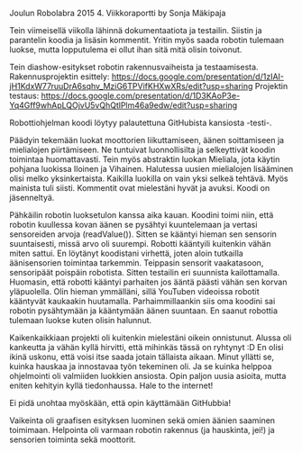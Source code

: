 Joulun Robolabra 2015
4. Viikkoraportti
	by Sonja Mäkipaja

Tein viimeisellä viikolla lähinnä dokumentaatiota ja testailin. Siistin ja parantelin koodia ja lisäsin kommentit. Yritin myös saada robotin tulemaan luokse, mutta lopputulema ei ollut ihan sitä mitä olisin toivonut. 

Tein diashow-esitykset robotin rakennusvaiheista ja testaamisesta.
Rakennusprojektin esittely: https://docs.google.com/presentation/d/1zIAI-jH1KdxW77ruuDrA6sqhv_MziG6TPVifKHXwXRs/edit?usp=sharing
Projektin testaus: https://docs.google.com/presentation/d/1D3KAoP3e-Yq4Gff9whApLQOjvU5vQhQtlPlm46a9edw/edit?usp=sharing

Robottiohjelman koodi löytyy palautettuna GitHubista kansiosta -testi-.

Päädyin tekemään luokat moottorien liikuttamiseen, äänen soittamiseen ja mielialojen piirtämiseen. Ne tuntuivat luonnollisilta ja selkeyttivät koodin toimintaa huomattavasti. Tein myös abstraktin luokan Mieliala, jota käytin pohjana luokissa Iloinen ja Vihainen. Halutessa uusien mielialojen lisääminen olisi melko yksinkertaista. Kaikilla luokilla on vain yksi selkeä tehtävä. Myös mainista tuli siisti. Kommentit ovat mielestäni hyvät ja avuksi. Koodi on jäsenneltyä.

Pähkäilin robotin luoksetulon kanssa aika kauan. Koodini toimi niin, että robotin kuullessa kovan äänen se pysähtyi kuuntelemaan ja vertasi sensoreiden arvoja (readValue()). Sitten se kääntyi hieman sen sensorin suuntaisesti, missä arvo oli suurempi. Robotti kääntyili kuitenkin vähän miten sattui. En löytänyt koodistani virhettä, joten aloin tutkailla äänisensorien toimintaa tarkemmin. Teippasin sensorit vaakatasoon, sensoripäät poispäin robotista. Sitten testailin eri suunnista kailottamalla. Huomasin, että robotti kääntyi parhaiten jos ääntä päästi vähän sen korvan yläpuolella. Olin hieman ymmälläni, sillä YouTuben videoissa robotit kääntyvät kaukaakin huutamalla. Parhaimmillaankin siis oma koodini sai robotin pysähtymään ja kääntymään äänen suuntaan. En saanut robottia tulemaan luokse kuten olisin halunnut.

Kaikenkaikkiaan projekti oli kuitenkin mielestäni oikein onnistunut. Alussa oli kankeutta ja vähän kyllä hirvitti, että mihinkäs tässä on ryhtynyt :D En olisi ikinä uskonu, että voisi itse saada jotain tällaista aikaan. Minut yllätti se, kuinka hauskaa ja innostavaa työn tekeminen oli. Ja se kuinka helppoa ohjelmointi oli valmiiden luokkien ansiosta. Opin paljon uusia asioita, mutta eniten kehityin kyllä tiedonhaussa. Hale to the internet!

Ei pidä unohtaa myöskään, että opin käyttämään GitHubbia!

Vaikeinta oli graafisen esityksen luominen sekä omien äänien saaminen toimimaan. 
Helpointa oli varmaan robotin rakennus (ja hauskinta, jei!) ja sensorien toiminta sekä moottorit.
